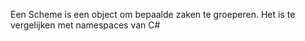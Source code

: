 Een Scheme is een object om bepaalde zaken te groeperen.
Het is te vergelijken met namespaces van C#

